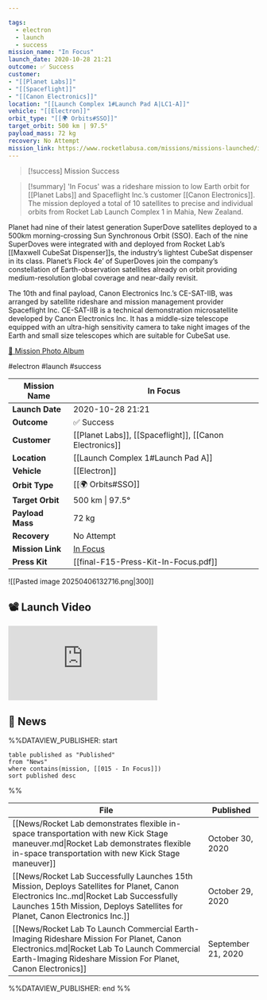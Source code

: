```yaml
---

tags:
  - electron
  - launch
  - success
mission_name: "In Focus"
launch_date: 2020-10-28 21:21
outcome: ✅ Success
customer: 
- "[[Planet Labs]]"
- "[[Spaceflight]]"
- "[[Canon Electronics]]"
location: "[[Launch Complex 1#Launch Pad A|LC1-A]]"
vehicle: "[[Electron]]"
orbit_type: "[[🌍 Orbits#SSO]]"
target_orbit: 500 km | 97.5°
payload_mass: 72 kg
recovery: No Attempt
mission_link: https://www.rocketlabusa.com/missions/missions-launched/in-focus/
---
```


>[!success] Mission Success

>[!summary]
'In Focus' was a rideshare mission to low Earth orbit for [[Planet Labs]] and Spaceflight Inc.’s customer [[Canon Electronics]]. The mission deployed a total of 10 satellites to precise and individual orbits from Rocket Lab Launch Complex 1 in Mahia, New Zealand.
>
Planet had nine of their latest generation SuperDove satellites deployed to a 500km morning-crossing Sun Synchronous Orbit (SSO). Each of the nine SuperDoves were integrated with and deployed from Rocket Lab’s [[Maxwell CubeSat Dispenser]]s, the industry’s lightest CubeSat dispenser in its class. Planet’s Flock 4e’ of SuperDoves join the company’s constellation of Earth-observation satellites already on orbit providing medium-resolution global coverage and near-daily revisit.
>
The 10th and final payload, Canon Electronics Inc.’s CE-SAT-IIB, was arranged by satellite rideshare and mission management provider Spaceflight Inc. CE-SAT-IIB is a technical demonstration microsatellite developed by Canon Electronics Inc. It has a middle-size telescope equipped with an ultra-high sensitivity camera to take night images of the Earth and small size telescopes which are suitable for CubeSat use.
>
[📸 Mission Photo Album](https://www.flickr.com/photos/rocketlab/albums/72157716860029003/)

#electron #launch #success

| **Mission Name** | In Focus                                                                      |
| ---------------- | ----------------------------------------------------------------------------- |
| **Launch Date**  | 2020-10-28 21:21                                                              |
| **Outcome**      | ✅ Success                                                                     |
| **Customer**     | [[Planet Labs]], [[Spaceflight]], [[Canon Electronics]]                       |
| **Location**     | [[Launch Complex 1#Launch Pad A]]                                             |
| **Vehicle**      | [[Electron]]                                                                  |
| **Orbit Type**   | [[🌍 Orbits#SSO]]                                                             |
| **Target Orbit** | 500 km &#124; 97.5°                                                           |
| **Payload Mass** | 72 kg                                                                         |
| **Recovery**     | No Attempt                                                                    |
| **Mission Link** | [In Focus](https://www.rocketlabusa.com/missions/missions-launched/in-focus/) |
| **Press Kit**    | [[final-F15-Press-Kit-In-Focus.pdf]]                                          |


![[Pasted image 20250406132716.png|300]]


## 📽️ Launch Video
<div class="responsive-video">
<iframe src="https://www.youtube.com/embed/axXm-z2NzW8" title="Rocket Lab&#39;s Electron - In Focus Mission" frameborder="0" allow="accelerometer; autoplay; clipboard-write; encrypted-media; gyroscope; picture-in-picture; web-share" referrerpolicy="strict-origin-when-cross-origin" allowfullscreen></iframe>     
</div>

## 📰 News
%%DATAVIEW_PUBLISHER: start
```
table published as "Published"
from "News"
where contains(mission, [[015 - In Focus]])
sort published desc
```
%%

| File                                                                                                                                                                                                                   | Published          |
| ---------------------------------------------------------------------------------------------------------------------------------------------------------------------------------------------------------------------- | ------------------ |
| [[News/Rocket Lab demonstrates flexible in-space transportation with new Kick Stage maneuver.md\|Rocket Lab demonstrates flexible in-space transportation with new Kick Stage maneuver]]                               | October 30, 2020   |
| [[News/Rocket Lab Successfully Launches 15th Mission, Deploys Satellites for Planet, Canon Electronics Inc..md\|Rocket Lab Successfully Launches 15th Mission, Deploys Satellites for Planet, Canon Electronics Inc.]] | October 29, 2020   |
| [[News/Rocket Lab To Launch Commercial Earth-Imaging Rideshare Mission For Planet, Canon Electronics.md\|Rocket Lab To Launch Commercial Earth-Imaging Rideshare Mission For Planet, Canon Electronics]]               | September 21, 2020 |

%%DATAVIEW_PUBLISHER: end %%